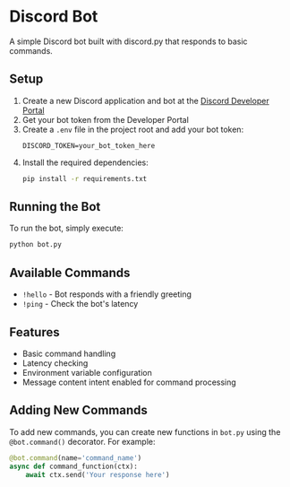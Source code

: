 # Discord Bot

A simple Discord bot built with discord.py that responds to basic commands.

## Setup

1. Create a new Discord application and bot at the [Discord Developer Portal](https://discord.com/developers/applications)
2. Get your bot token from the Developer Portal
3. Create a `.env` file in the project root and add your bot token:
   ```
   DISCORD_TOKEN=your_bot_token_here
   ```
4. Install the required dependencies:
   ```bash
   pip install -r requirements.txt
   ```

## Running the Bot

To run the bot, simply execute:
```bash
python bot.py
```

## Available Commands

- `!hello` - Bot responds with a friendly greeting
- `!ping` - Check the bot's latency

## Features

- Basic command handling
- Latency checking
- Environment variable configuration
- Message content intent enabled for command processing

## Adding New Commands

To add new commands, you can create new functions in `bot.py` using the `@bot.command()` decorator. For example:

```python
@bot.command(name='command_name')
async def command_function(ctx):
    await ctx.send('Your response here')
``` 